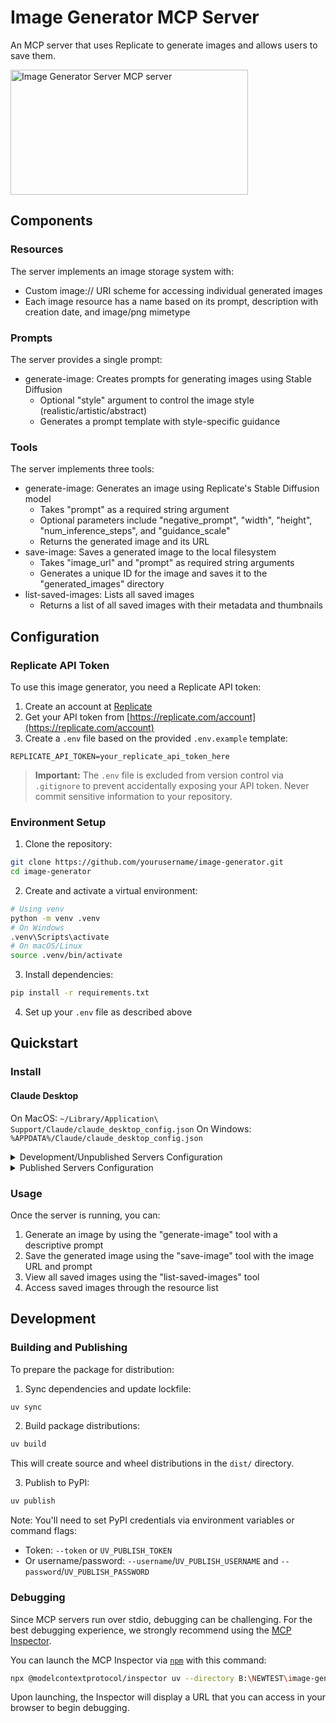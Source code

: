 # Image Generator MCP Server

An MCP server that uses Replicate to generate images and allows users to save them.

<a href="https://glama.ai/mcp/servers/ih7lecow52">
  <img width="380" height="200" src="https://glama.ai/mcp/servers/ih7lecow52/badge" alt="Image Generator Server MCP server" />
</a>

## Components

### Resources

The server implements an image storage system with:
- Custom image:// URI scheme for accessing individual generated images
- Each image resource has a name based on its prompt, description with creation date, and image/png mimetype

### Prompts

The server provides a single prompt:
- generate-image: Creates prompts for generating images using Stable Diffusion
  - Optional "style" argument to control the image style (realistic/artistic/abstract)
  - Generates a prompt template with style-specific guidance

### Tools

The server implements three tools:
- generate-image: Generates an image using Replicate's Stable Diffusion model
  - Takes "prompt" as a required string argument
  - Optional parameters include "negative_prompt", "width", "height", "num_inference_steps", and "guidance_scale"
  - Returns the generated image and its URL
- save-image: Saves a generated image to the local filesystem
  - Takes "image_url" and "prompt" as required string arguments
  - Generates a unique ID for the image and saves it to the "generated_images" directory
- list-saved-images: Lists all saved images
  - Returns a list of all saved images with their metadata and thumbnails

## Configuration

### Replicate API Token

To use this image generator, you need a Replicate API token:

1. Create an account at [Replicate](https://replicate.com/)
2. Get your API token from [https://replicate.com/account](https://replicate.com/account)
3. Create a `.env` file based on the provided `.env.example` template:

```
REPLICATE_API_TOKEN=your_replicate_api_token_here
```

> **Important:** The `.env` file is excluded from version control via `.gitignore` to prevent accidentally exposing your API token. Never commit sensitive information to your repository.

### Environment Setup

1. Clone the repository:
```bash
git clone https://github.com/yourusername/image-generator.git
cd image-generator
```

2. Create and activate a virtual environment:
```bash
# Using venv
python -m venv .venv
# On Windows
.venv\Scripts\activate
# On macOS/Linux
source .venv/bin/activate
```

3. Install dependencies:
```bash
pip install -r requirements.txt
```

4. Set up your `.env` file as described above

## Quickstart

### Install

#### Claude Desktop

On MacOS: `~/Library/Application\ Support/Claude/claude_desktop_config.json`
On Windows: `%APPDATA%/Claude/claude_desktop_config.json`

<details>
  <summary>Development/Unpublished Servers Configuration</summary>
  ```
  "mcpServers": {
    "image-generator": {
      "command": "uv",
      "args": [
        "--directory",
        "B:\NEWTEST\image-generator",
        "run",
        "image-generator"
      ]
    }
  }
  ```
</details>

<details>
  <summary>Published Servers Configuration</summary>
  ```
  "mcpServers": {
    "image-generator": {
      "command": "uvx",
      "args": [
        "image-generator"
      ]
    }
  }
  ```
</details>

### Usage

Once the server is running, you can:

1. Generate an image by using the "generate-image" tool with a descriptive prompt
2. Save the generated image using the "save-image" tool with the image URL and prompt
3. View all saved images using the "list-saved-images" tool
4. Access saved images through the resource list

## Development

### Building and Publishing

To prepare the package for distribution:

1. Sync dependencies and update lockfile:
```bash
uv sync
```

2. Build package distributions:
```bash
uv build
```

This will create source and wheel distributions in the `dist/` directory.

3. Publish to PyPI:
```bash
uv publish
```

Note: You'll need to set PyPI credentials via environment variables or command flags:
- Token: `--token` or `UV_PUBLISH_TOKEN`
- Or username/password: `--username`/`UV_PUBLISH_USERNAME` and `--password`/`UV_PUBLISH_PASSWORD`

### Debugging

Since MCP servers run over stdio, debugging can be challenging. For the best debugging
experience, we strongly recommend using the [MCP Inspector](https://github.com/modelcontextprotocol/inspector).

You can launch the MCP Inspector via [`npm`](https://docs.npmjs.com/downloading-and-installing-node-js-and-npm) with this command:

```bash
npx @modelcontextprotocol/inspector uv --directory B:\NEWTEST\image-generator run image-generator
```

Upon launching, the Inspector will display a URL that you can access in your browser to begin debugging.